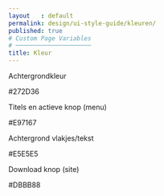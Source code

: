 ```yaml
---
layout   : default
permalink: design/ui-style-guide/kleuren/
published: true
# Custom Page Variables
# ─────────────────────
title: Kleur
---
```


<div class="container">

<p> Achtergrondkleur </p>
<div class="kleur1"> #272D36
</div>

<p> Titels en actieve knop (menu) </p>
<div class="kleur2"> #E97167
</div>

<p> Achtergrond vlakjes/tekst </p>
<div class="kleur3"> #E5E5E5
</div>

<p> Download knop (site) </p>
<div class="kleur4"> #DBBB88
</div>

</div>